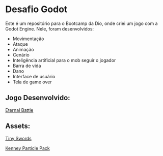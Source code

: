 # Desafio Godot

Este é um repositório para o Bootcamp da Dio, onde criei um jogo com a Godot Engine. Nele, foram desenvolvidos:

* Movimentação
* Ataque
* Animação
* Cenário
* Inteligência artificial para o mob seguir o jogador
* Barra de vida
* Dano
* Interface de usuário
* Tela de game over

## Jogo Desenvolvido:
[Eternal Battle](https://italo-mk.itch.io/eternal-battle-in-confinesl)

## Assets:
[Tiny Swords](https://pixelfrog-assets.itch.io/tiny-swords)

[Kenney Particle Pack](https://kenney.nl/assets/particle-pack)

